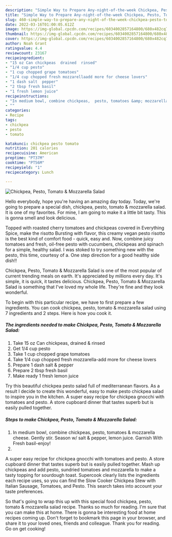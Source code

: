 ```yaml
---
description: "Simple Way to Prepare Any-night-of-the-week Chickpea, Pesto, Tomato &amp;amp; Mozzarella Salad"
title: "Simple Way to Prepare Any-night-of-the-week Chickpea, Pesto, Tomato &amp;amp; Mozzarella Salad"
slug: 460-simple-way-to-prepare-any-night-of-the-week-chickpea-pesto-tomato-and-amp-mozzarella-salad
date: 2022-03-16T01:00:05.612Z
image: https://img-global.cpcdn.com/recipes/6034002857164800/680x482cq70/chickpea-pesto-tomato-mozzarella-salad-recipe-main-photo.jpg
thumbnail: https://img-global.cpcdn.com/recipes/6034002857164800/680x482cq70/chickpea-pesto-tomato-mozzarella-salad-recipe-main-photo.jpg
cover: https://img-global.cpcdn.com/recipes/6034002857164800/680x482cq70/chickpea-pesto-tomato-mozzarella-salad-recipe-main-photo.jpg
author: Noah Grant
ratingvalue: 4.4
reviewcount: 23167
recipeingredient:
- "15 oz Can chickpeas  drained  rinsed"
- "1/4 cup pesto"
- "1 cup chopped grape tomatoes"
- "1/4 cup chopped fresh mozzarellaadd more for cheese lovers"
- "1 dash salt  pepper"
- "2 tbsp fresh basil"
- "1 fresh lemon juice"
recipeinstructions:
- "In medium bowl, combine chickpeas,  pesto, tomatoes &amp; mozzarella cheese.  Gently stir. Season w/ salt &amp; pepper,  lemon juice.  Garnish With Fresh basil-enjoy!"
- ""
categories:
- Recipe
tags:
- chickpea
- pesto
- tomato

katakunci: chickpea pesto tomato 
nutrition: 201 calories
recipecuisine: American
preptime: "PT37M"
cooktime: "PT56M"
recipeyield: "1"
recipecategory: Lunch

---
```



![Chickpea, Pesto, Tomato &amp; Mozzarella Salad](https://img-global.cpcdn.com/recipes/6034002857164800/680x482cq70/chickpea-pesto-tomato-mozzarella-salad-recipe-main-photo.jpg)

Hello everybody, hope you're having an amazing day today. Today, we're going to prepare a special dish, chickpea, pesto, tomato &amp; mozzarella salad. It is one of my favorites. For mine, I am going to make it a little bit tasty. This is gonna smell and look delicious.

Topped with roasted cherry tomatoes and chickpeas covered in Everything Spice, make the risotto Bursting with flavor, this creamy vegan pesto risotto is the best kind of comfort food - quick, easy and. Now, combine juicy tomatoes and fresh, oil-free pesto with cucumbers, chickpeas and spinach for a simple, healthy salad. I was stoked to try something new with the pesto, this time, courtesy of a. One step direction for a good healthy side dish!!

Chickpea, Pesto, Tomato &amp; Mozzarella Salad is one of the most popular of current trending meals on earth. It's appreciated by millions every day. It's simple, it is quick, it tastes delicious. Chickpea, Pesto, Tomato &amp; Mozzarella Salad is something that I've loved my whole life. They're fine and they look wonderful.


To begin with this particular recipe, we have to first prepare a few ingredients. You can cook chickpea, pesto, tomato &amp; mozzarella salad using 7 ingredients and 2 steps. Here is how you cook it.

<!--inarticleads1-->

##### The ingredients needed to make Chickpea, Pesto, Tomato &amp; Mozzarella Salad:

1. Take 15 oz Can chickpeas,  drained &amp; rinsed
1. Get 1/4 cup pesto
1. Take 1 cup chopped grape tomatoes
1. Take 1/4 cup chopped fresh mozzarella-add more for cheese lovers
1. Prepare 1 dash salt &amp; pepper
1. Prepare 2 tbsp fresh basil
1. Make ready 1 fresh lemon juice


Try this beautiful chickpea pesto salad full of mediterranean flavors. As a result I decide to create this wonderful, easy to make pesto chickpea salad to inspire you in the kitchen. A super easy recipe for chickpea gnocchi with tomatoes and pesto. A store cupboard dinner that tastes superb but is easily pulled together. 

<!--inarticleads2-->

##### Steps to make Chickpea, Pesto, Tomato &amp; Mozzarella Salad:

1. In medium bowl, combine chickpeas,  pesto, tomatoes &amp; mozzarella cheese.  Gently stir. Season w/ salt &amp; pepper,  lemon juice.  Garnish With Fresh basil-enjoy!
1. 


A super easy recipe for chickpea gnocchi with tomatoes and pesto. A store cupboard dinner that tastes superb but is easily pulled together. Mash up chickpeas and add pesto, sundried tomatoes and mozzarella to make a tasty topping for sourdough toast. Supercook clearly lists the ingredients each recipe uses, so you can find the Slow Cooker Chickpea Stew with Italian Sausage, Tomatoes, and Pesto. This search takes into account your taste preferences. 

So that's going to wrap this up with this special food chickpea, pesto, tomato &amp; mozzarella salad recipe. Thanks so much for reading. I'm sure that you can make this at home. There is gonna be interesting food at home recipes coming up. Don't forget to bookmark this page in your browser, and share it to your loved ones, friends and colleague. Thank you for reading. Go on get cooking!
